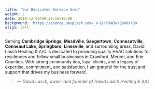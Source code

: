 ```yaml
---
title: 'Our Dedicated Service Area'
weight: 2
date: 2018-12-06T09:29:16+10:00
background: 'https://source.unsplash.com/_v-EHHKKW3w/1600x700'
align: left
---
```



Serving **Cambridge Springs**, **Meadville**, **Saegertown**, **Conneautville**, **Conneaut Lake**, **Springboro**, **Linesville**, and surrounding areas, David Lasch Heating & A/C is dedicated to providing quality HVAC solutions for residences and fellow small businesses in Crawford, Mercer, and Erie Counties. With strong community ties, loyal clients, and a legacy of expertise, commitment, and satisfaction, I am grateful for the trust and support that drives my business forward.
<br/>
<blockquote><i>— David Lasch, owner and founder of David Lasch Heating & A/C</i></blockquote>
</div>


